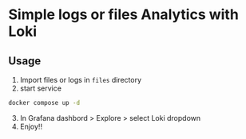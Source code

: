 # Simple logs or files Analytics  with Loki

## Usage
1. Import files or logs in `files` directory
2. start service  
```bash
docker compose up -d
```
3. In Grafana dashbord > Explore > select Loki dropdown
4. Enjoy!!  